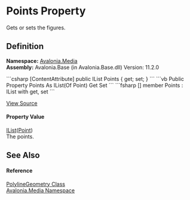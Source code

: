 # Points Property


Gets or sets the figures.



## Definition
**Namespace:** <a href="N_Avalonia_Media">Avalonia.Media</a>  
**Assembly:** Avalonia.Base (in Avalonia.Base.dll) Version: 11.2.0

<Tabs groupId="api-code-preview">
<TabItem value="csharp" label="C#">
```csharp
[ContentAttribute]
public IList<Point> Points { get; set; }
```
</TabItem>
<TabItem value="vb" label="VB">
```vb
<ContentAttribute>
Public Property Points As IList(Of Point)
	Get
	Set
```
</TabItem>
<TabItem value="fsharp" label="F#">
```fsharp
[<ContentAttribute>]
member Points : IList<Point> with get, set
```
</TabItem>
</Tabs>



<a href="https://github.com/AvaloniaUI/Avalonia/tree/master/src/Avalonia.Base/Media/PolylineGeometry.cs#L63" title="View the source code">View Source</a>



#### Property Value
<a href="https://learn.microsoft.com/dotnet/api/system.collections.generic.ilist-1" target="_blank" rel="noopener noreferrer">IList</a>(<a href="T_Avalonia_Point">Point</a>)  
The points.

## See Also


#### Reference
<a href="T_Avalonia_Media_PolylineGeometry">PolylineGeometry Class</a>  
<a href="N_Avalonia_Media">Avalonia.Media Namespace</a>  

